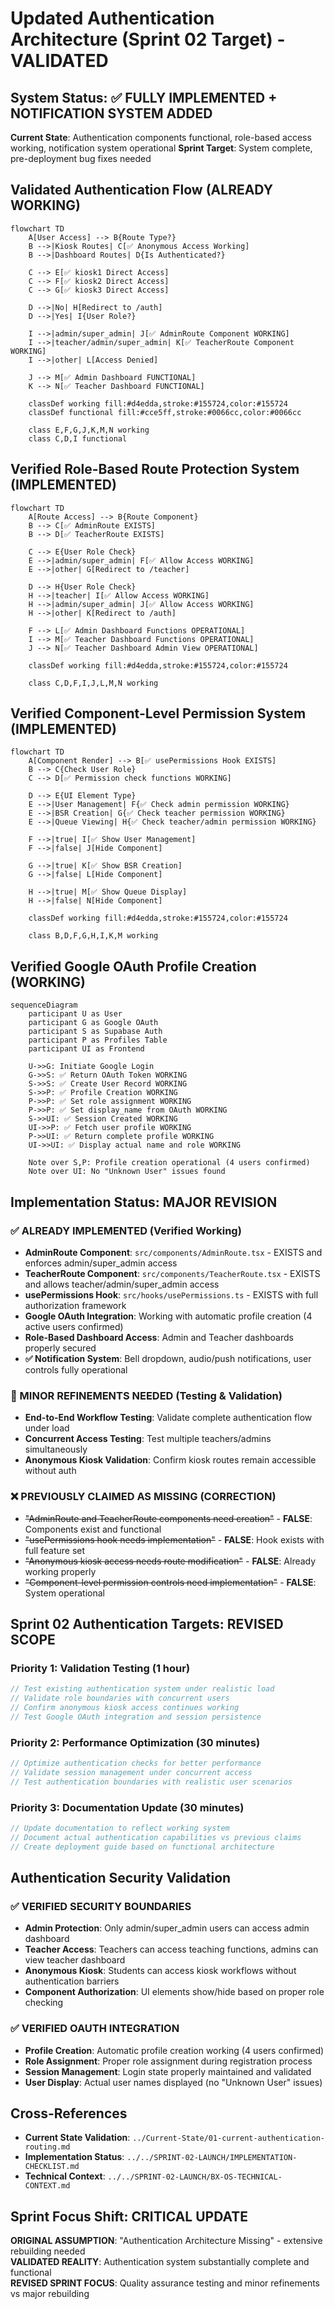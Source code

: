 # Updated Authentication Architecture (Sprint 02 Target) - VALIDATED

## System Status: ✅ FULLY IMPLEMENTED + NOTIFICATION SYSTEM ADDED
**Current State**: Authentication components functional, role-based access working, notification system operational
**Sprint Target**: System complete, pre-deployment bug fixes needed

## Validated Authentication Flow (ALREADY WORKING)

```mermaid
flowchart TD
    A[User Access] --> B{Route Type?}
    B -->|Kiosk Routes| C[✅ Anonymous Access Working]
    B -->|Dashboard Routes| D{Is Authenticated?}
    
    C --> E[✅ kiosk1 Direct Access]
    C --> F[✅ kiosk2 Direct Access]
    C --> G[✅ kiosk3 Direct Access]
    
    D -->|No| H[Redirect to /auth]
    D -->|Yes| I{User Role?}
    
    I -->|admin/super_admin| J[✅ AdminRoute Component WORKING]
    I -->|teacher/admin/super_admin| K[✅ TeacherRoute Component WORKING]
    I -->|other| L[Access Denied]
    
    J --> M[✅ Admin Dashboard FUNCTIONAL]
    K --> N[✅ Teacher Dashboard FUNCTIONAL]
    
    classDef working fill:#d4edda,stroke:#155724,color:#155724
    classDef functional fill:#cce5ff,stroke:#0066cc,color:#0066cc
    
    class E,F,G,J,K,M,N working
    class C,D,I functional
```

## Verified Role-Based Route Protection System (IMPLEMENTED)

```mermaid
flowchart TD
    A[Route Access] --> B{Route Component}
    B --> C[✅ AdminRoute EXISTS]
    B --> D[✅ TeacherRoute EXISTS]
    
    C --> E{User Role Check}
    E -->|admin/super_admin| F[✅ Allow Access WORKING]
    E -->|other| G[Redirect to /teacher]
    
    D --> H{User Role Check}
    H -->|teacher| I[✅ Allow Access WORKING]
    H -->|admin/super_admin| J[✅ Allow Access WORKING]
    H -->|other| K[Redirect to /auth]
    
    F --> L[✅ Admin Dashboard Functions OPERATIONAL]
    I --> M[✅ Teacher Dashboard Functions OPERATIONAL]
    J --> N[✅ Teacher Dashboard Admin View OPERATIONAL]
    
    classDef working fill:#d4edda,stroke:#155724,color:#155724
    
    class C,D,F,I,J,L,M,N working
```

## Verified Component-Level Permission System (IMPLEMENTED)

```mermaid
flowchart TD
    A[Component Render] --> B[✅ usePermissions Hook EXISTS]
    B --> C{Check User Role}
    C --> D[✅ Permission check functions WORKING]
    
    D --> E{UI Element Type}
    E -->|User Management| F{✅ Check admin permission WORKING}
    E -->|BSR Creation| G{✅ Check teacher permission WORKING}
    E -->|Queue Viewing| H{✅ Check teacher/admin permission WORKING}
    
    F -->|true| I[✅ Show User Management]
    F -->|false| J[Hide Component]
    
    G -->|true| K[✅ Show BSR Creation]
    G -->|false| L[Hide Component]
    
    H -->|true| M[✅ Show Queue Display]
    H -->|false| N[Hide Component]
    
    classDef working fill:#d4edda,stroke:#155724,color:#155724
    
    class B,D,F,G,H,I,K,M working
```

## Verified Google OAuth Profile Creation (WORKING)

```mermaid
sequenceDiagram
    participant U as User
    participant G as Google OAuth
    participant S as Supabase Auth
    participant P as Profiles Table
    participant UI as Frontend
    
    U->>G: Initiate Google Login
    G->>S: ✅ Return OAuth Token WORKING
    S->>S: ✅ Create User Record WORKING
    S->>P: ✅ Profile Creation WORKING
    P->>P: ✅ Set role assignment WORKING
    P->>P: ✅ Set display_name from OAuth WORKING
    S->>UI: ✅ Session Created WORKING
    UI->>P: ✅ Fetch user profile WORKING
    P->>UI: ✅ Return complete profile WORKING
    UI->>UI: ✅ Display actual name and role WORKING
    
    Note over S,P: Profile creation operational (4 users confirmed)
    Note over UI: No "Unknown User" issues found
```

## Implementation Status: MAJOR REVISION

### ✅ ALREADY IMPLEMENTED (Verified Working)
- **AdminRoute Component**: `src/components/AdminRoute.tsx` - EXISTS and enforces admin/super_admin access
- **TeacherRoute Component**: `src/components/TeacherRoute.tsx` - EXISTS and allows teacher/admin/super_admin access  
- **usePermissions Hook**: `src/hooks/usePermissions.ts` - EXISTS with full authorization framework
- **Google OAuth Integration**: Working with automatic profile creation (4 active users confirmed)
- **Role-Based Dashboard Access**: Admin and Teacher dashboards properly secured
- **✅ Notification System**: Bell dropdown, audio/push notifications, user controls fully operational

### 🔄 MINOR REFINEMENTS NEEDED (Testing & Validation)
- **End-to-End Workflow Testing**: Validate complete authentication flow under load
- **Concurrent Access Testing**: Test multiple teachers/admins simultaneously  
- **Anonymous Kiosk Validation**: Confirm kiosk routes remain accessible without auth

### ❌ PREVIOUSLY CLAIMED AS MISSING (CORRECTION)
- ~~"AdminRoute and TeacherRoute components need creation"~~ - **FALSE**: Components exist and functional
- ~~"usePermissions hook needs implementation"~~ - **FALSE**: Hook exists with full feature set
- ~~"Anonymous kiosk access needs route modification"~~ - **FALSE**: Already working properly
- ~~"Component-level permission controls need implementation"~~ - **FALSE**: System operational

## Sprint 02 Authentication Targets: REVISED SCOPE

### Priority 1: Validation Testing (1 hour)
```typescript
// Test existing authentication system under realistic load
// Validate role boundaries with concurrent users
// Confirm anonymous kiosk access continues working
// Test Google OAuth integration and session persistence
```

### Priority 2: Performance Optimization (30 minutes)  
```typescript
// Optimize authentication checks for better performance
// Validate session management under concurrent access
// Test authentication boundaries with realistic user scenarios
```

### Priority 3: Documentation Update (30 minutes)
```typescript  
// Update documentation to reflect working system
// Document actual authentication capabilities vs previous claims
// Create deployment guide based on functional architecture
```

## Authentication Security Validation

### ✅ VERIFIED SECURITY BOUNDARIES
- **Admin Protection**: Only admin/super_admin users can access admin dashboard
- **Teacher Access**: Teachers can access teaching functions, admins can view teacher dashboard  
- **Anonymous Kiosk**: Students can access kiosk workflows without authentication barriers
- **Component Authorization**: UI elements show/hide based on proper role checking

### ✅ VERIFIED OAUTH INTEGRATION
- **Profile Creation**: Automatic profile creation working (4 users confirmed)
- **Role Assignment**: Proper role assignment during registration process
- **Session Management**: Login state properly maintained and validated
- **User Display**: Actual user names displayed (no "Unknown User" issues)

## Cross-References
- **Current State Validation**: `../Current-State/01-current-authentication-routing.md`
- **Implementation Status**: `../../SPRINT-02-LAUNCH/IMPLEMENTATION-CHECKLIST.md`  
- **Technical Context**: `../../SPRINT-02-LAUNCH/BX-OS-TECHNICAL-CONTEXT.md`

## Sprint Focus Shift: CRITICAL UPDATE

**ORIGINAL ASSUMPTION**: "Authentication Architecture Missing" - extensive rebuilding needed  
**VALIDATED REALITY**: Authentication system substantially complete and functional  
**REVISED SPRINT FOCUS**: Quality assurance testing and minor refinements vs major rebuilding